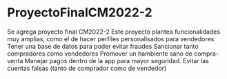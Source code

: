 # ProyectoFinalCM2022-2
Se agrega proyecto final CM2022-2
Este proyecto plantea funcionalidades muy amplias, como el de hacer perfiles personalisados para vendedores
Tener una base de datos para poder evitar fraudes
Sancionar tanto compradores como vendedores
Promover un hambiente sano de compra-venta
Manejar pagos dentro de la app para mayor seguridad.
Evitar las cuentas falsas (tanto de comprador como de vendedor)